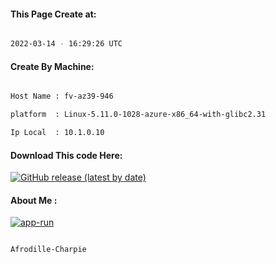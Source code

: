 
   
#### This Page Create at:

```bash

2022-03-14 - 16:29:26 UTC

```

#### Create By Machine:

```bash

Host Name : fv-az39-946

platform  : Linux-5.11.0-1028-azure-x86_64-with-glibc2.31

Ip Local  : 10.1.0.10

```
#### Download This code Here:

[![GitHub release (latest by date)](https://img.shields.io/github/v/release/Afrodille-Charpie/App-Run-1?style=for-the-badge&label=Download)](https://github.com/Afrodille-Charpie/App-Run-1/releases) 

</p> 

#### About Me :

[![app-run](https://github.com/Afrodille-Charpie/App-Run-1/actions/workflows/app-run.yml/badge.svg)](https://github.com/Afrodille-Charpie/App-Run-1/actions/workflows/app-run.yml)

```bash

Afrodille-Charpie

```


